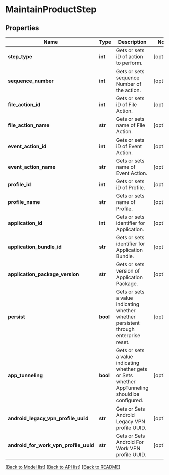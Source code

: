 # MaintainProductStep

## Properties
Name | Type | Description | Notes
------------ | ------------- | ------------- | -------------
**step_type** | **int** | Gets or sets iD of action to perform. | [optional] 
**sequence_number** | **int** | Gets or sets sequence Number of the action. | [optional] 
**file_action_id** | **int** | Gets or sets iD of File Action. | [optional] 
**file_action_name** | **str** | Gets or sets name of File Action. | [optional] 
**event_action_id** | **int** | Gets or sets iD of Event Action. | [optional] 
**event_action_name** | **str** | Gets or sets name of Event Action. | [optional] 
**profile_id** | **int** | Gets or sets iD of Profile. | [optional] 
**profile_name** | **str** | Gets or sets name of Profile. | [optional] 
**application_id** | **int** | Gets or sets identifier for Application. | [optional] 
**application_bundle_id** | **str** | Gets or sets identifier for Application Bundle. | [optional] 
**application_package_version** | **str** | Gets or sets version of Application Package. | [optional] 
**persist** | **bool** | Gets or sets a value indicating whether whether persistent through enterprise reset. | [optional] 
**app_tunneling** | **bool** | Gets or sets a value indicating whether gets or Sets whether AppTunneling should be configured. | [optional] 
**android_legacy_vpn_profile_uuid** | **str** | Gets or Sets Android Legacy VPN profile UUID. | [optional] 
**android_for_work_vpn_profile_uuid** | **str** | Gets or Sets Android For Work VPN profile UUID. | [optional] 

[[Back to Model list]](../README.md#documentation-for-models) [[Back to API list]](../README.md#documentation-for-api-endpoints) [[Back to README]](../README.md)



